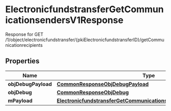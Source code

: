 

# ElectronicfundstransferGetCommunicationsendersV1Response

Response for GET /1/object/electronicfundstransfer/{pkiElectronicfundstransferID}/getCommunicationrecipients

## Properties

| Name | Type | Description | Notes |
|------------ | ------------- | ------------- | -------------|
|**objDebugPayload** | [**CommonResponseObjDebugPayload**](CommonResponseObjDebugPayload.md) |  |  |
|**objDebug** | [**CommonResponseObjDebug**](CommonResponseObjDebug.md) |  |  [optional] |
|**mPayload** | [**ElectronicfundstransferGetCommunicationsendersV1ResponseMPayload**](ElectronicfundstransferGetCommunicationsendersV1ResponseMPayload.md) |  |  |



